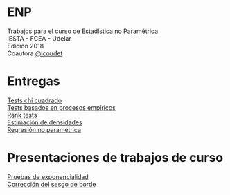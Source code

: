 # ENP
Trabajos para el curso de Estadística no Paramétrica  
IESTA - FCEA - Udelar  
Edición 2018  
Coautora [@lcoudet](https://github.com/lcoudet)

# Entregas

[Tests chi cuadrado](https://github.com/daczarne/ENP/blob/master/Entrega1/entrega1.pdf)  
[Tests basados en procesos empíricos](https://github.com/daczarne/ENP/blob/master/Entrega2/entrega2.pdf)  
[Rank tests](https://github.com/daczarne/ENP/blob/master/Entrega3/entrega3.pdf)  
[Estimación de densidades](https://github.com/daczarne/ENP/blob/master/Entrega4/dens_estimation.pdf)  
[Regresión no paramétrica](https://github.com/daczarne/ENP/blob/master/Entrega5/entrega_5.pdf)  

# Presentaciones de trabajos de curso
[Pruebas de exponencialidad](https://github.com/daczarne/ENP/blob/master/Pruebas_de_exponencialidad/Pruebas_de_exponencialidad.pdf)  
[Corrección del sesgo de borde](https://github.com/daczarne/ENP/blob/master/Sesgo_de_borde/sesgo_de_borde.pdf)
